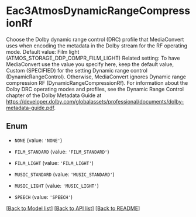# Eac3AtmosDynamicRangeCompressionRf

Choose the Dolby dynamic range control (DRC) profile that MediaConvert uses when encoding the metadata in the Dolby stream for the RF operating mode. Default value: Film light (ATMOS_STORAGE_DDP_COMPR_FILM_LIGHT) Related setting: To have MediaConvert use the value you specify here, keep the default value, Custom (SPECIFIED) for the setting Dynamic range control (DynamicRangeControl). Otherwise, MediaConvert ignores Dynamic range compression RF (DynamicRangeCompressionRf). For information about the Dolby DRC operating modes and profiles, see the Dynamic Range Control chapter of the Dolby Metadata Guide at https://developer.dolby.com/globalassets/professional/documents/dolby-metadata-guide.pdf.

## Enum

* `NONE` (value: `'NONE'`)

* `FILM_STANDARD` (value: `'FILM_STANDARD'`)

* `FILM_LIGHT` (value: `'FILM_LIGHT'`)

* `MUSIC_STANDARD` (value: `'MUSIC_STANDARD'`)

* `MUSIC_LIGHT` (value: `'MUSIC_LIGHT'`)

* `SPEECH` (value: `'SPEECH'`)

[[Back to Model list]](../README.md#documentation-for-models) [[Back to API list]](../README.md#documentation-for-api-endpoints) [[Back to README]](../README.md)


